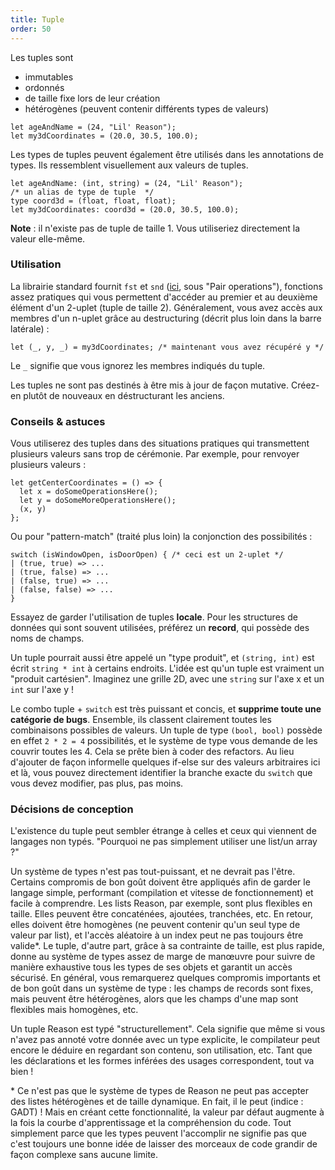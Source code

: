 ```yaml
---
title: Tuple
order: 50
---
```


Les tuples sont

- immutables
- ordonnés
- de taille fixe lors de leur création
- hétérogènes (peuvent contenir différents types de valeurs)

```reason
let ageAndName = (24, "Lil' Reason");
let my3dCoordinates = (20.0, 30.5, 100.0);
```

Les types de tuples peuvent également être utilisés dans les annotations de types. Ils ressemblent visuellement aux valeurs de tuples.

```reason
let ageAndName: (int, string) = (24, "Lil' Reason");
/* un alias de type de tuple  */
type coord3d = (float, float, float);
let my3dCoordinates: coord3d = (20.0, 30.5, 100.0);
```

**Note** : il n'existe pas de tuple de taille 1. Vous utiliseriez directement la valeur elle-même.

### Utilisation

La librairie standard fournit `fst` et `snd` ([ici](/api/Pervasives.html), sous "Pair operations"), fonctions assez pratiques qui vous permettent d'accéder au premier et au deuxième élément d'un 2-uplet (tuple de taille 2). Généralement, vous avez accès aux membres d'un n-uplet grâce au destructuring (décrit plus loin dans la barre latérale) :

```reason
let (_, y, _) = my3dCoordinates; /* maintenant vous avez récupéré y */
```

Le `_` signifie que vous ignorez les membres indiqués du tuple.

Les tuples ne sont pas destinés à être mis à jour de façon mutative. Créez-en plutôt de nouveaux en déstructurant les anciens.

### Conseils & astuces

Vous utiliserez des tuples dans des situations pratiques qui transmettent plusieurs valeurs sans trop de cérémonie. Par exemple, pour renvoyer plusieurs valeurs :

```reason
let getCenterCoordinates = () => {
  let x = doSomeOperationsHere();
  let y = doSomeMoreOperationsHere();
  (x, y)
};
```

Ou pour "pattern-match" (traité plus loin) la conjonction des possibilités :

```reason
switch (isWindowOpen, isDoorOpen) { /* ceci est un 2-uplet */
| (true, true) => ...
| (true, false) => ...
| (false, true) => ...
| (false, false) => ...
}
```

Essayez de garder l'utilisation de tuples **locale**. Pour les structures de données qui sont souvent utilisées, préférez un **record**, qui possède des noms de champs.

Un tuple pourrait aussi être appelé un "type produit", et `(string, int)` est écrit `string * int` à certains endroits. L'idée est qu'un tuple est vraiment un "produit cartésien". Imaginez une grille 2D, avec une `string` sur l'axe x et un `int` sur l'axe y !

Le combo tuple + `switch` est très puissant et concis, et **supprime toute une catégorie de bugs**. Ensemble, ils classent clairement toutes les combinaisons possibles de valeurs. Un tuple de type `(bool, bool)` possède en effet `2 * 2 = 4` possibilités, et le système de type vous demande de les couvrir toutes les 4. Cela se prête bien à coder des refactors. Au lieu d'ajouter de façon informelle quelques if-else sur des valeurs arbitraires ici et là, vous pouvez directement identifier la branche exacte du `switch` que vous devez modifier, pas plus, pas moins.

### Décisions de conception

L'existence du tuple peut sembler étrange à celles et ceux qui viennent de langages non typés. "Pourquoi ne pas simplement utiliser une list/un array ?"

Un système de types n'est pas tout-puissant, et ne devrait pas l'être. Certains compromis de bon goût doivent être appliqués afin de garder le langage simple, performant (compilation et vitesse de fonctionnement) et facile à comprendre. Les lists Reason, par exemple, sont plus flexibles en taille. Elles peuvent être concaténées, ajoutées, tranchées, etc. En retour, elles doivent être homogènes (ne peuvent contenir qu'un seul type de valeur par list), et l'accès aléatoire à un index peut ne pas toujours être valide*. Le tuple, d'autre part, grâce à sa contrainte de taille, est plus rapide, donne au système de types assez de marge de manœuvre pour suivre de manière exhaustive tous les types de ses objets et garantit un accès sécurisé. En général, vous remarquerez quelques compromis importants et de bon goût dans un système de type : les champs de records sont fixes, mais peuvent être hétérogènes, alors que les champs d'une map sont flexibles mais homogènes, etc.

Un tuple Reason est typé "structurellement". Cela signifie que même si vous n'avez pas annoté votre donnée avec un type explicite, le compilateur peut encore le déduire en regardant son contenu, son utilisation, etc. Tant que les déclarations et les formes inférées des usages correspondent, tout va bien !

\* Ce n'est pas que le système de types de Reason ne peut pas accepter des listes hétérogènes et de taille dynamique. En fait, il le peut (indice : GADT) ! Mais en créant cette fonctionnalité, la valeur par défaut augmente à la fois la courbe d'apprentissage et la compréhension du code. Tout simplement parce que les types peuvent l'accomplir ne signifie pas que c'est toujours une bonne idée de laisser des morceaux de code grandir de façon complexe sans aucune limite.
